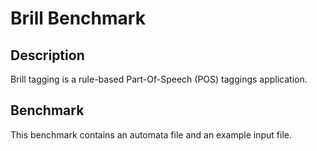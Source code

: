 # Brill Benchmark

## Description

Brill tagging is a rule-based Part-Of-Speech (POS) taggings application.

## Benchmark

This benchmark contains an automata file and an example input file.